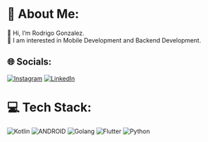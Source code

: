 

# 💫 About Me:
👋 Hi, I’m Rodrigo Gonzalez.  
👀 I am interested in Mobile Development and Backend Development.  

## 🌐 Socials:
[![Instagram](https://img.shields.io/badge/Instagram-%23E4405F.svg?logo=Instagram&logoColor=white)](https://instagram.com/rodrigo.gonzalez.0/) [![LinkedIn](https://img.shields.io/badge/LinkedIn-%230077B5.svg?logo=linkedin&logoColor=white)](https://linkedin.com/in/rodrigo-gonzalez-developer/) 

# 💻 Tech Stack:
![Kotlin](https://img.shields.io/badge/kotlin-%237F52FF.svg?style=for-the-badge&logo=kotlin&logoColor=white)  ![ANDROID](https://img.shields.io/badge/android-%2320232a.svg?style=for-the-badge&logo=android&logoColor=%a4c639)   ![Golang](https://img.shields.io/badge/go-%2300ADD8.svg?style=for-the-badge&logo=go&logoColor=white)   ![Flutter](https://img.shields.io/badge/flutter-%2302569B.svg?style=for-the-badge&logo=flutter&logoColor=white)
![Python](https://img.shields.io/badge/python-%2302569B.svg?style=for-the-badge&logo=python&logoColor=white)


<!-- Proudly created with GPRM ( https://gprm.itsvg.in ) -->

